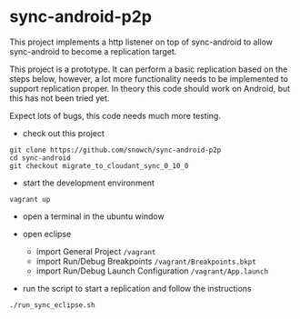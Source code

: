 # sync-android-p2p
This project implements a http listener on top of sync-android to allow sync-android to become a replication target.

This project is a prototype.  It can perform a basic replication based on the steps below, however, a lot more functionality needs to be implemented to support replication proper.  In theory this code should work on Android, but this has not been tried yet.

Expect lots of bugs, this code needs much more testing.

- check out this project
```
git clone https://github.com/snowch/sync-android-p2p
cd sync-android
git checkout migrate_to_cloudant_sync_0_10_0
```

- start the development environment
```
vagrant up
```

- open a terminal in the ubuntu window
- open eclipse 
  - import General Project `/vagrant`
  - import Run/Debug Breakpoints  `/vagrant/Breakpoints.bkpt`
  - import Run/Debug Launch Configuration `/vagrant/App.launch`

- run the script to start a replication and follow the instructions
```
./run_sync_eclipse.sh
```
